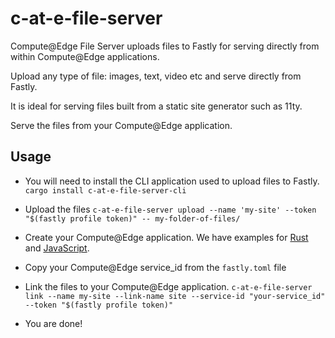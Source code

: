# c-at-e-file-server

Compute@Edge File Server uploads files to Fastly for serving directly from within Compute@Edge applications.

Upload any type of file: images, text, video etc and serve directly from Fastly.

It is ideal for serving files built from a static site generator such as 11ty.

Serve the files from your Compute@Edge application.

## Usage

- You will need to install the CLI application used to upload files to Fastly. `cargo install c-at-e-file-server-cli`
- Upload the files `c-at-e-file-server upload --name 'my-site' --token "$(fastly profile token)" -- my-folder-of-files/`
- Create your Compute@Edge application. We have examples for [Rust](./examples/rust/) and [JavaScript](./examples/javascript/).
- Copy your Compute@Edge service_id from the `fastly.toml` file 
- Link the files to your Compute@Edge application. `c-at-e-file-server link --name my-site --link-name site --service-id "your-service_id" --token "$(fastly profile token)"`

- You are done!

